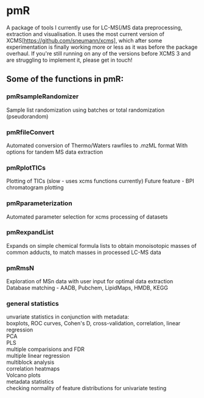 # pmR

A package of tools I currently use for LC-MS(/MS data preprocessing, extraction and visualisation. It uses the most current version of XCMS[https://github.com/sneumann/xcms], which after some experimentation is finally working more or less as it was before the package overhaul. If you're still running on any of the versions before XCMS 3 and are struggling to implement it, please get in touch!
  
## Some of the functions in pmR:
  
### pmRsampleRandomizer
Sample list randomization using batches or total randomization (pseudorandom)
  
### pmRfileConvert
Automated conversion of Thermo/Waters rawfiles to .mzML format
With options for tandem MS data extraction
  
### pmRplotTICs
Plotting of TICs (slow - uses xcms functions currently)
Future feature - BPI chromatogram plotting
  
### pmRparameterization
Automated parameter selection for xcms processing of datasets
  
### pmRexpandList
Expands on simple chemical formula lists to obtain monoisotopic masses of common adducts, to match masses in processed LC-MS data  
  
### pmRmsN
Exploration of MSn data with user input for optimal data extraction  
Database matching - AADB, Pubchem, LipidMaps, HMDB, KEGG  
  
### general statistics
unvariate statistics in conjunction with metadata:  
boxplots, ROC curves, Cohen's D, cross-validation, correlation, linear regression  
PCA  
PLS  
multiple comparisions and FDR  
multiple linear regression  
multiblock analysis  
correlation heatmaps  
Volcano plots  
metadata statistics  
checking normality of feature distributions for univariate testing  
